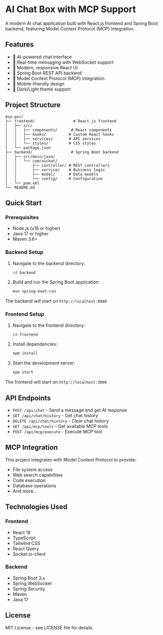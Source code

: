 # AI Chat Box with MCP Support

A modern AI chat application built with React.js frontend and Spring Boot backend, featuring Model Context Protocol (MCP) integration.

## Features

- 🤖 AI-powered chat interface
- 🔄 Real-time messaging with WebSocket support
- 🎨 Modern, responsive React UI
- 🚀 Spring Boot REST API backend
- 🔌 Model Context Protocol (MCP) integration
- 📱 Mobile-friendly design
- 🌙 Dark/Light theme support

## Project Structure

```
mcp-poc/
├── frontend/                 # React.js frontend
│   ├── src/
│   │   ├── components/      # React components
│   │   ├── hooks/          # Custom React hooks
│   │   ├── services/       # API services
│   │   └── styles/         # CSS styles
│   └── package.json
├── backend/                 # Spring Boot backend
│   ├── src/main/java/
│   │   └── com/aichat/
│   │       ├── controller/ # REST controllers
│   │       ├── service/    # Business logic
│   │       ├── model/      # Data models
│   │       └── config/     # Configuration
│   └── pom.xml
└── README.md
```

## Quick Start

### Prerequisites

- Node.js (v16 or higher)
- Java 17 or higher
- Maven 3.6+

### Backend Setup

1. Navigate to the backend directory:
   ```bash
   cd backend
   ```

2. Build and run the Spring Boot application:
   ```bash
   mvn spring-boot:run
   ```

The backend will start on `http://localhost:8080`

### Frontend Setup

1. Navigate to the frontend directory:
   ```bash
   cd frontend
   ```

2. Install dependencies:
   ```bash
   npm install
   ```

3. Start the development server:
   ```bash
   npm start
   ```

The frontend will start on `http://localhost:3000`

## API Endpoints

- `POST /api/chat` - Send a message and get AI response
- `GET /api/chat/history` - Get chat history
- `DELETE /api/chat/history` - Clear chat history
- `GET /api/mcp/tools` - Get available MCP tools
- `POST /api/mcp/execute` - Execute MCP tool

## MCP Integration

This project integrates with Model Context Protocol to provide:
- File system access
- Web search capabilities
- Code execution
- Database operations
- And more...

## Technologies Used

### Frontend
- React 18
- TypeScript
- Tailwind CSS
- React Query
- Socket.io-client

### Backend
- Spring Boot 3.x
- Spring WebSocket
- Spring Security
- Maven
- Java 17

## License

MIT License - see LICENSE file for details.
